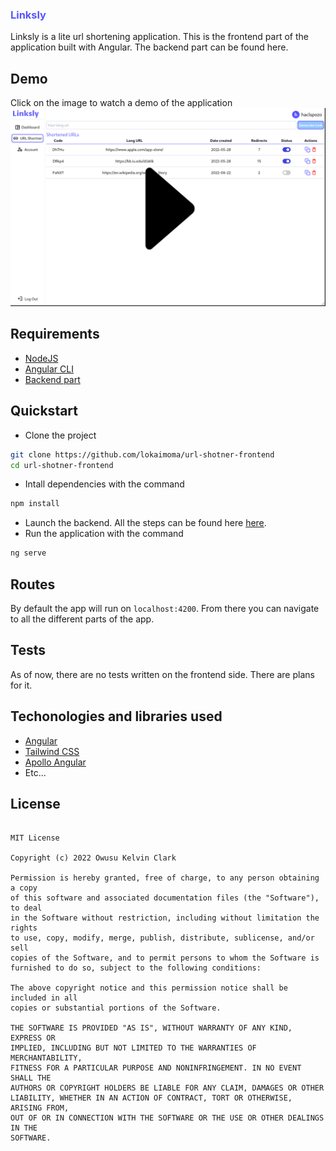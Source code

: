<h3 style='color: #5754FE'>Linksly</h3>
Linksly is a lite url shortening application. This is the frontend part of the application built with Angular.
The backend part can be found <a hreaf="https://github.com/lokaimoma/url_shortner_backend/">here</a>.

## Demo

Click on the image to watch a demo of the application
[![THe video image](./images/thumb.png)](https://youtu.be/82kETKDubrU)

## Requirements

- [NodeJS](https://nodejs.org/en/)
- [Angular CLI](https://angular.io/guide/setup-local)
- [Backend part](https://github.com/lokaimoma/url_shortner_backend/)

## Quickstart

- Clone the project

```bash
git clone https://github.com/lokaimoma/url-shotner-frontend
cd url-shotner-frontend
```

- Intall dependencies with the command

```bash
npm install
```

- Launch the backend. All the steps can be found here [here](https://github.com/lokaimoma/url_shortner_backend/).
- Run the application with the command

```bash
ng serve
```

## Routes

By default the app will run on `localhost:4200`. From there you can navigate to all the different parts of the app.

## Tests

As of now, there are no tests written on the frontend side. There are plans for it.

## Techonologies and libraries used

- [Angular](https://angular.io/)
- [Tailwind CSS](https://tailwindcss.com/)
- [Apollo Angular](https://apollo-angular.com/docs/)
- Etc...

## License

```

MIT License

Copyright (c) 2022 Owusu Kelvin Clark

Permission is hereby granted, free of charge, to any person obtaining a copy
of this software and associated documentation files (the "Software"), to deal
in the Software without restriction, including without limitation the rights
to use, copy, modify, merge, publish, distribute, sublicense, and/or sell
copies of the Software, and to permit persons to whom the Software is
furnished to do so, subject to the following conditions:

The above copyright notice and this permission notice shall be included in all
copies or substantial portions of the Software.

THE SOFTWARE IS PROVIDED "AS IS", WITHOUT WARRANTY OF ANY KIND, EXPRESS OR
IMPLIED, INCLUDING BUT NOT LIMITED TO THE WARRANTIES OF MERCHANTABILITY,
FITNESS FOR A PARTICULAR PURPOSE AND NONINFRINGEMENT. IN NO EVENT SHALL THE
AUTHORS OR COPYRIGHT HOLDERS BE LIABLE FOR ANY CLAIM, DAMAGES OR OTHER
LIABILITY, WHETHER IN AN ACTION OF CONTRACT, TORT OR OTHERWISE, ARISING FROM,
OUT OF OR IN CONNECTION WITH THE SOFTWARE OR THE USE OR OTHER DEALINGS IN THE
SOFTWARE.
```
